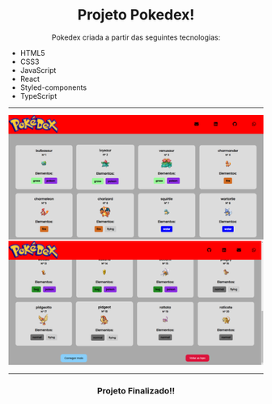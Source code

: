 <h1 align="center"> Projeto Pokedex! </h1>

<p align="center">Pokedex criada a partir das seguintes tecnologias:</p>
<ul>
    <li>
      HTML5
    </li>
    <li>
      CSS3
    </li>
    <li>
      JavaScript
    </li>
    <li>
      React
    </li>
    <li>
      Styled-components
    </li>
    <li>
      TypeScript
    </li>
  </ul>
  
<hr>

![Screenshot-Project](./src/assets/Screenshot-Project.png)
![Screenshot-Project](./src/assets/Screenshot2-Project.png)

<hr>
<h3 align="center">Projeto Finalizado!!</h3>
